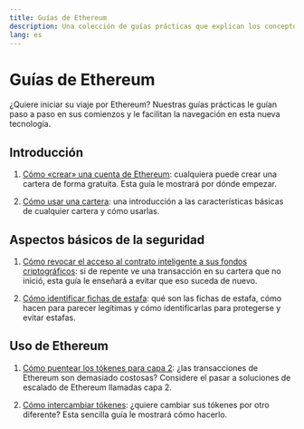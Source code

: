 ```yaml
---
title: Guías de Ethereum
description: Una colección de guías prácticas que explican los conceptos básicos del uso de Ethereum para principiantes.
lang: es
---
```


# Guías de Ethereum

¿Quiere iniciar su viaje por Ethereum? Nuestras guías prácticas le guían paso a paso en sus comienzos y le facilitan la navegación en esta nueva tecnología.

## Introducción

1. [Cómo «crear» una cuenta de Ethereum](/guides/how-to-create-an-ethereum-account/): cualquiera puede crear una cartera de forma gratuita. Esta guía le mostrará por dónde empezar.

2. [Cómo usar una cartera](/guides/how-to-use-a-wallet/): una introducción a las características básicas de cualquier cartera y cómo usarlas.

## Aspectos básicos de la seguridad

1. [Cómo revocar el acceso al contrato inteligente a sus fondos criptográficos](/guides/how-to-revoke-token-access/): si de repente ve una transacción en su cartera que no inició, esta guía le enseñará a evitar que eso suceda de nuevo.

2. [Cómo identificar fichas de estafa](/guides/how-to-id-scam-tokens/): qué son las fichas de estafa, cómo hacen para parecer legítimas y cómo identificarlas para protegerse y evitar estafas.

## Uso de Ethereum

1. [Cómo puentear los tókenes para capa 2](/guides/how-to-use-a-bridge/): ¿las transacciones de Ethereum son demasiado costosas? Considere el pasar a soluciones de escalado de Ethereum llamadas capa 2.

2. [Cómo intercambiar tókenes](/guides/how-to-swap-tokens/): ¿quiere cambiar sus tókenes por otro diferente? Esta sencilla guía le mostrará cómo hacerlo.
